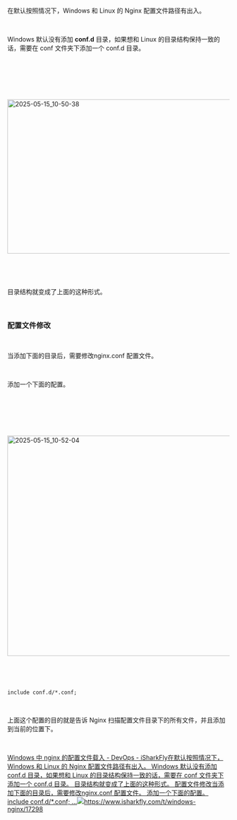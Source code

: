<p></p> <br><p>在默认按照情况下，Windows 和 Linux 的 Nginx 配置文件路径有出入。</p> <br><p>Windows 默认没有添加 <strong>conf.d</strong> 目录，如果想和 Linux 的目录结构保持一致的话，需要在 conf 文件夹下添加一个 conf.d 目录。</p> <br><p></p> <br><p></p> <br><p class="img-center"><a href="https://cdn.isharkfly.com/com-isharkfly-www/discourse-uploads/original/3X/d/7/d7d33862d37cce2667b5e4f3277b97e331ea4752.jpeg" rel="nofollow"><img alt="2025-05-15_10-50-38" height="350" src="https://i-blog.csdnimg.cn/img_convert/90a0bef3802bdc582fcbed56069ccc24.jpeg" width="690" /></a></p> <br><p></p> <br><p>目录结构就变成了上面的这种形式。</p> <br><h3>配置文件修改</h3> <br><p>当添加下面的目录后，需要修改nginx.conf 配置文件。</p> <br><p>添加一个下面的配置。</p> <br><p></p> <br><p></p> <br><p class="img-center"><a href="https://cdn.isharkfly.com/com-isharkfly-www/discourse-uploads/original/3X/e/1/e1af413b375fb3d3dfbe670b8e6d36c0ecb39f95.jpeg" rel="nofollow"><img alt="2025-05-15_10-52-04" height="500" src="https://i-blog.csdnimg.cn/img_convert/2172f230bf8379925cc467ec3fe2b04d.jpeg" width="562" /></a></p> <br><p></p> <br><p><code>include conf.d/*.conf;</code></p> <br><p>上面这个配置的目的就是告诉 Nginx 扫描配置文件目录下的所有文件，并且添加到当前的位置下。</p> <br><p><a class="has-card" href="https://www.isharkfly.com/t/windows-nginx/17298" rel="nofollow" title="Windows 中 nginx 的配置文件载入 - DevOps - iSharkFly"><span class="link-card-box" contenteditable="false"><span class="link-title">Windows 中 nginx 的配置文件载入 - DevOps - iSharkFly</span><span class="link-desc">在默认按照情况下，Windows 和 Linux 的 Nginx 配置文件路径有出入。 Windows 默认没有添加 conf.d 目录，如果想和 Linux 的目录结构保持一致的话，需要在 conf 文件夹下添加一个 conf.d 目录。 目录结构就变成了上面的这种形式。 配置文件修改当添加下面的目录后，需要修改nginx.conf 配置文件。 添加一个下面的配置。 include conf.d/*.conf; …</span><span class="link-link"><img class="link-link-icon" src="https://csdnimg.cn/release/blog_editor_html/release2.3.9/ckeditor/plugins/CsdnLink/icons/icon-default.png?t=P4F5" />https://www.isharkfly.com/t/windows-nginx/17298</span></span></a></p> <br><p></p>